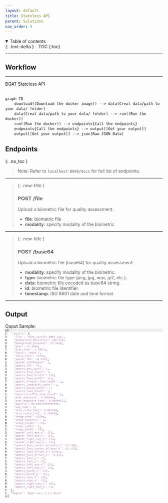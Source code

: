 ```yaml
---
layout: default
title: Stateless API
parent: Solutions
nav_order: 3
---
```


<details open markdown="block">
  <summary>
    Table of contents
  </summary>
  {: .text-delta }
- TOC
{:toc}
</details>

---
## Workflow

---
BQAT Stateless API

``` mermaid

graph TD
    download([Download the docker image]) --> data(Creat data/path to your data/ folder)
    data(Creat data/path to your data/ folder) --> run((Run the docker))
    run((Run the docker)) --> endpoints{Call the endpoints}
    endpoints{Call the endpoints} --> output[[Get your output]]
    output[[Get your output]] --> json[Raw JSON Data]
```

## Endpoints
{: .no_toc }

> Note: Refer to `localhost:8848/docs` for full list of endpoints.

---

> {: .new-title }
>
> ### POST /file
> Upload a biometric file for quality assessment:
>
> - **file**: biometric file
> - **modality**: specify modality of the biometric

---

> {: .new-title }
>
> ### POST /base64
> Upload a biometric file (base64) for quality assessment:
>
> - **modality**: specify modality of the biometric.
> - **type**: biometric file type (png, jpg, wav, jp2, etc.).
> - **data**: biometric file encoded as base64 string.
> - **id**: biometric file identifier.
> - **timestamp**: ISO 8601 date and time format.

---


## Output

Ouput Sample:
![Screenshot](../assets/images/statelessapi.png)
<!-- TODO: report screenshots-->